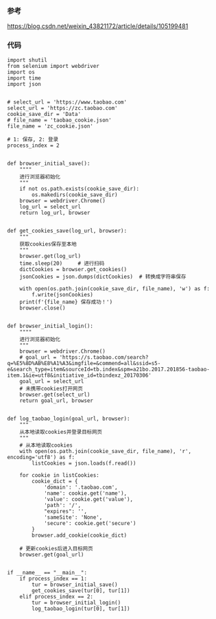 ### 参考
https://blog.csdn.net/weixin_43821172/article/details/105199481
### 代码 
    import shutil
    from selenium import webdriver
    import os
    import time
    import json


    # select_url = 'https://www.taobao.com'
    select_url = 'https://zc.taobao.com'
    cookie_save_dir = 'Data'
    # file_name = 'taobao_cookie.json'
    file_name = 'zc_cookie.json'

    # 1: 保存, 2: 登录
    process_index = 2


    def browser_initial_save():
        """"
        进行浏览器初始化
        """
        if not os.path.exists(cookie_save_dir):
            os.makedirs(cookie_save_dir)
        browser = webdriver.Chrome()
        log_url = select_url
        return log_url, browser


    def get_cookies_save(log_url, browser):
        """
        获取cookies保存至本地
        """
        browser.get(log_url)
        time.sleep(20)     # 进行扫码
        dictCookies = browser.get_cookies()
        jsonCookies = json.dumps(dictCookies)  # 转换成字符串保存

        with open(os.path.join(cookie_save_dir, file_name), 'w') as f:
            f.write(jsonCookies)
        print(f'{file_name} 保存成功！')
        browser.close()


    def browser_initial_login():
        """"
        进行浏览器初始化
        """
        browser = webdriver.Chrome()
        # goal_url = 'https://s.taobao.com/search?q=%E5%8D%AB%E8%A1%A3&imgfile=&commend=all&ssid=s5-e&search_type=item&sourceId=tb.index&spm=a21bo.2017.201856-taobao-item.1&ie=utf8&initiative_id=tbindexz_20170306'
        goal_url = select_url
        # 未携带cookies打开网页
        browser.get(select_url)
        return goal_url, browser


    def log_taobao_login(goal_url, browser):
        """
        从本地读取cookies并登录目标网页
        """
        # 从本地读取cookies
        with open(os.path.join(cookie_save_dir, file_name), 'r', encoding='utf8') as f:
            listCookies = json.loads(f.read())

        for cookie in listCookies:
            cookie_dict = {
                'domain': '.taobao.com',
                'name': cookie.get('name'),
                'value': cookie.get('value'),
                'path': '/',
                "expires": '',
                'sameSite': 'None',
                'secure': cookie.get('secure')
            }
            browser.add_cookie(cookie_dict)

        # 更新cookies后进入目标网页
        browser.get(goal_url)


    if __name__ == "__main__":
        if process_index == 1:
            tur = browser_initial_save()
            get_cookies_save(tur[0], tur[1])
        elif process_index == 2:
            tur = browser_initial_login()
            log_taobao_login(tur[0], tur[1])
